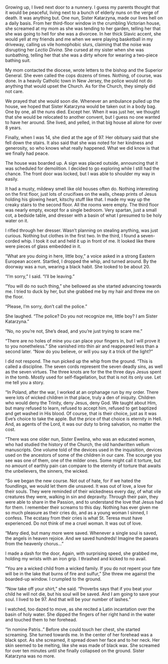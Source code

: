 Growing up, I lived next door to a nunnery. I guess my parents thought that it would be peaceful, living next to a bunch of elderly nuns on the verge of death. It was anything but. One nun, Sister Katarzyna, made our lives hell on a daily basis. From her third-floor window in the crumbling Victorian house, she screamed at my mom as she was tending to her garden, telling her that she was going to hell for she was a divorcee. In her thick Slavic accent, she would yell at my friends and me when we were playing basketball in my driveway, calling us vile homophobic slurs, claiming that the noise was disrupting her *Lectio Divina*. She cursed at my sister when she was sunbathing, telling her that she was a dirty whore for wearing a two-piece bathing suit.  

My mom contacted the diocese, wrote letters to the bishop and the Superior General. She even called the cops dozens of times. Nothing, of course, was done. In a heavily Catholic town in New Jersey, the police would not do anything that would upset the Church. As for the Church, they simply did not care. 

We prayed that she would soon die. Whenever an ambulance pulled up the house, we hoped that Sister Katarzyna would be taken out in a body bag. One by one, all the nuns died. Except her. When it was just her, we thought that she would be relocated to another convent, but I guess no one wanted to have her around. She lived, and yelled, in that big house all alone for over 8 years.

Finally, when I was 14, she died at the age of 97. Her obituary said that she fell down the stairs. It also said that she was noted for her kindness and generosity, so who knows what really happened. What we did know is that we finally had peace. 

The house was boarded up. A sign was placed outside, announcing that it was scheduled for demolition. I decided to go exploring while I still had the chance. The front door was locked, but I was able to shoulder my way in easily. 

It had a musty, mildewy smell like old houses often do. Nothing interesting on the first floor, just lots of crucifixes on the walls, cheap prints of Jesus holding his glowing heart, kitschy stuff like that. I made my way up the creaky stairs to the second floor. All the rooms were empty. The third floor was nearly empty, except for a single bedroom. Very spartan, just a small cot, a bedside table, and dresser with a basin of what I presumed to be holy water on it.

I rifled through her dresser. Wasn’t planning on stealing anything, was just curious. Nothing but clothes in the first two. In the third, I found a seven-corded whip. I took it out and held it up in front of me. It looked like there were pieces of glass embedded in it.

“What are you doing in here, little boy,” a voice asked in a strong Eastern European accent. Startled, I dropped the whip, and turned around. By the doorway was a nun, wearing a black habit. She looked to be about 20. 

“I’m sorry,” I said. “I’ll be leaving.”

“You will do no such thing,” she bellowed as she started advancing towards me. I tried to duck by her, but she grabbed me by my hair and threw me on the floor. 

“Please, I’m sorry, don’t call the police.” 

She laughed. “The police? Do you not recognize me, little boy? I am Sister Katarzyna.”

“No, no you’re not, She’s dead, and you’re just trying to scare me.”

“There are no holes of mine you can place your fingers in, but I will prove it to you nonetheless.” She vanished into thin air and reappeared less than a second later. “Now do you believe, or will you say it a trick of the light?”

I did not respond. The nun picked up the whip from the ground. “This is called a discipline. The seven cords represent the seven deadly sins, as well as the seven virtues. The three knots are for the the three days Jesus spent in the tomb. Mostly used for self-flagellation, but that is not its only use. Let me tell you a story.

“In Poland, after the war, I worked at an orphanage run by my order. There were lots of wicked children in that place, truly a den of iniquity. Children who would deny the Trinity, deny Jesus, deny God. We taught about Him, but many refused to learn, refused to accept him, refused to get baptized and get washed in His blood. Of course, that is their choice, just as it was Eve’s choice to take the apple. But the price of that choice is eternity in Hell. And, as agents of the Lord, it was our duty to bring salvation, no matter the cost.

“There was one older nun, Sister Ewelina, who was an educated women, who had studied the history of the Church, the old handwritten vellum manuscripts. One volume told of the devices used in the inquisition, devices used on the ancestors of some of the children in our care. The scourge you see was one of them, one of the milder ones. Some might call it torture, but no amount of earthly pain can compare to the eternity of torture that awaits the unbelievers, the sinners, the wicked. 

“So we began the new course. Not out of hate, for if we hated the foundlings, we would let them die unsaved. It was out of love, a love for their souls. They were reminded of their wickedness every day, of what vile creatures they were, walking in sin and depravity. Through their pain, they were able to share in the Passion, and to understand the love that Jesus had for them. I remember their screams to this day. Nothing has ever given me so much pleasure as their cries do, and as a young woman I sinned, I confess. The ecstasy from their cries is what St. Teresa must have experienced. Do not think of me a cruel woman. It was out of love. 

“Many died, but many more were saved. Whenever a single soul is saved, the angels in heaven rejoice. And we saved hundreds! Imagine the paeans from the heavenly chorus…”

I made a dash for the door, Again, with surprising speed, she grabbed me, holding my wrists with an iron grip. I thrashed and kicked to no avail. 

“You are a wicked child from a wicked family. If you do not repent your fate will be in the lake that burns of fire and sulfur,” She threw me against the boarded-up window. I crumpled to the ground. 

“Now take off your shirt,” she said. “Proverbs says that if you beat your child he will not die, but his soul will be saved. And I am going to save your soul. I lived to be 97. And that will be your number of lashes.”

I watched, too dazed to move, as she recited a Latin incantation over the basin of holy water. She dipped the fingers of her right hand in the water and touched them to her forehead.

“In nomine Patris..” Before she could touch her chest, she started screaming. She turned towards me. In the center of her forehead was a black spot. As she screamed, it spread down her face and to her neck. Her skin seemed to be melting, like she was made of black wax. She screamed for over ten minutes until she finally collapsed on the ground. Sister Katarzyna was no more.